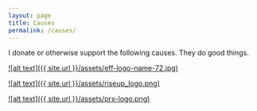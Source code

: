 ```yaml
---
layout: page
title: Causes
permalink: /causes/
---
```


I donate or otherwise support the following causes. They do good things.


[![alt text]({{ site.url }}/assets/eff-logo-name-72.jpg)](https://eff.org)

[![alt text]({{ site.url }}/assets/riseup_logo.png)](https://riseup.net)

[![alt text]({{ site.url }}/assets/prx-logo.png)](http://www.prx.org)